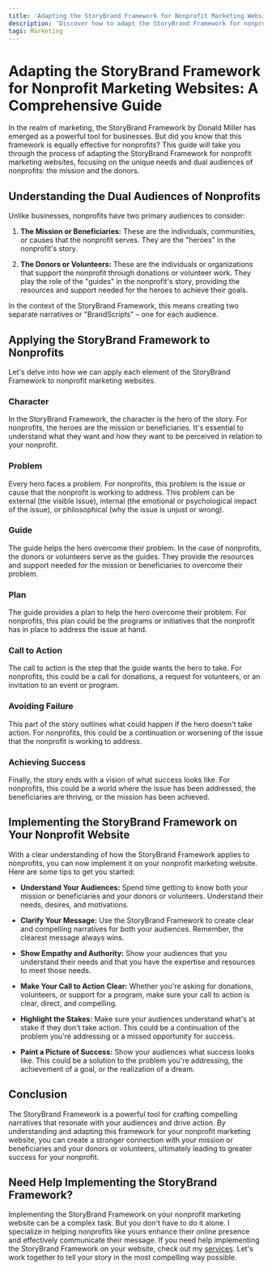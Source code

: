 ```yaml
---
title: 'Adapting the StoryBrand Framework for Nonprofit Marketing Websites: A Comprehensive Guide'
description: 'Discover how to adapt the StoryBrand Framework for nonprofit marketing websites. This guide provides a detailed walkthrough of the framework, focusing on the unique needs and dual audiences of nonprofits: the mission and the donors.'
tags: Marketing
---
```


# Adapting the StoryBrand Framework for Nonprofit Marketing Websites: A Comprehensive Guide

In the realm of marketing, the StoryBrand Framework by Donald Miller has emerged as a powerful tool for businesses. But did you know that this framework is equally effective for nonprofits? This guide will take you through the process of adapting the StoryBrand Framework for nonprofit marketing websites, focusing on the unique needs and dual audiences of nonprofits: the mission and the donors.

## Understanding the Dual Audiences of Nonprofits

Unlike businesses, nonprofits have two primary audiences to consider:

1. **The Mission or Beneficiaries:** These are the individuals, communities, or causes that the nonprofit serves. They are the "heroes" in the nonprofit's story.

2. **The Donors or Volunteers:** These are the individuals or organizations that support the nonprofit through donations or volunteer work. They play the role of the "guides" in the nonprofit's story, providing the resources and support needed for the heroes to achieve their goals.

In the context of the StoryBrand Framework, this means creating two separate narratives or "BrandScripts" – one for each audience.

## Applying the StoryBrand Framework to Nonprofits

Let's delve into how we can apply each element of the StoryBrand Framework to nonprofit marketing websites.

### Character

In the StoryBrand Framework, the character is the hero of the story. For nonprofits, the heroes are the mission or beneficiaries. It's essential to understand what they want and how they want to be perceived in relation to your nonprofit.

### Problem

Every hero faces a problem. For nonprofits, this problem is the issue or cause that the nonprofit is working to address. This problem can be external (the visible issue), internal (the emotional or psychological impact of the issue), or philosophical (why the issue is unjust or wrong).

### Guide

The guide helps the hero overcome their problem. In the case of nonprofits, the donors or volunteers serve as the guides. They provide the resources and support needed for the mission or beneficiaries to overcome their problem.

### Plan

The guide provides a plan to help the hero overcome their problem. For nonprofits, this plan could be the programs or initiatives that the nonprofit has in place to address the issue at hand.

### Call to Action

The call to action is the step that the guide wants the hero to take. For nonprofits, this could be a call for donations, a request for volunteers, or an invitation to an event or program.

### Avoiding Failure

This part of the story outlines what could happen if the hero doesn't take action. For nonprofits, this could be a continuation or worsening of the issue that the nonprofit is working to address.

### Achieving Success

Finally, the story ends with a vision of what success looks like. For nonprofits, this could be a world where the issue has been addressed, the beneficiaries are thriving, or the mission has been achieved.

## Implementing the StoryBrand Framework on Your Nonprofit Website

With a clear understanding of how the StoryBrand Framework applies to nonprofits, you can now implement it on your nonprofit marketing website. Here are some tips to get you started:

- **Understand Your Audiences:** Spend time getting to know both your mission or beneficiaries and your donors or volunteers. Understand their needs, desires, and motivations.

- **Clarify Your Message:** Use the StoryBrand Framework to create clear and compelling narratives for both your audiences. Remember, the clearest message always wins.

- **Show Empathy and Authority:** Show your audiences that you understand their needs and that you have the expertise and resources to meet those needs.

- **Make Your Call to Action Clear:** Whether you're asking for donations, volunteers, or support for a program, make sure your call to action is clear, direct, and compelling.

- **Highlight the Stakes:** Make sure your audiences understand what's at stake if they don't take action. This could be a continuation of the problem you're addressing or a missed opportunity for success.

- **Paint a Picture of Success:** Show your audiences what success looks like. This could be a solution to the problem you're addressing, the achievement of a goal, or the realization of a dream.

## Conclusion

The StoryBrand Framework is a powerful tool for crafting compelling narratives that resonate with your audiences and drive action. By understanding and adapting this framework for your nonprofit marketing website, you can create a stronger connection with your mission or beneficiaries and your donors or volunteers, ultimately leading to greater success for your nonprofit.

## Need Help Implementing the StoryBrand Framework?

Implementing the StoryBrand Framework on your nonprofit marketing website can be a complex task. But you don't have to do it alone. I specialize in helping nonprofits like yours enhance their online presence and effectively communicate their message. If you need help implementing the StoryBrand Framework on your website, check out my [services](https://dustinheisey.com/services). Let's work together to tell your story in the most compelling way possible.
